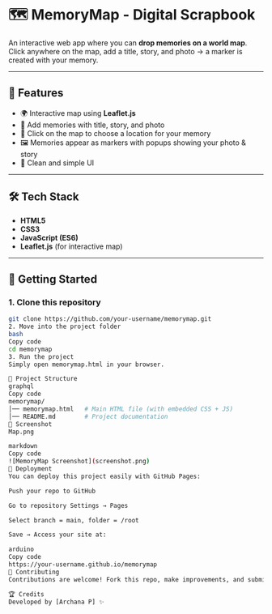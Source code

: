 # 🗺️ MemoryMap - Digital Scrapbook

An interactive web app where you can **drop memories on a world map**.  
Click anywhere on the map, add a title, story, and photo → a marker is created with your memory.  

---

## 📌 Features
- 🌍 Interactive map using **Leaflet.js**  
- 📝 Add memories with title, story, and photo  
- 📍 Click on the map to choose a location for your memory  
- 🖼️ Memories appear as markers with popups showing your photo & story  
- 🎨 Clean and simple UI  

---

## 🛠️ Tech Stack
- **HTML5**  
- **CSS3**  
- **JavaScript (ES6)**  
- **Leaflet.js** (for interactive map)  

---

## 🚀 Getting Started

### 1. Clone this repository
```bash
git clone https://github.com/your-username/memorymap.git
2. Move into the project folder
bash
Copy code
cd memorymap
3. Run the project
Simply open memorymap.html in your browser.

📂 Project Structure
graphql
Copy code
memorymap/
│── memorymap.html   # Main HTML file (with embedded CSS + JS)
│── README.md        # Project documentation
📸 Screenshot
Map.png

markdown
Copy code
![MemoryMap Screenshot](screenshot.png)
📡 Deployment
You can deploy this project easily with GitHub Pages:

Push your repo to GitHub

Go to repository Settings → Pages

Select branch = main, folder = /root

Save → Access your site at:

arduino
Copy code
https://your-username.github.io/memorymap
🤝 Contributing
Contributions are welcome! Fork this repo, make improvements, and submit a pull request.

🏆 Credits
Developed by [Archana P] ✨
